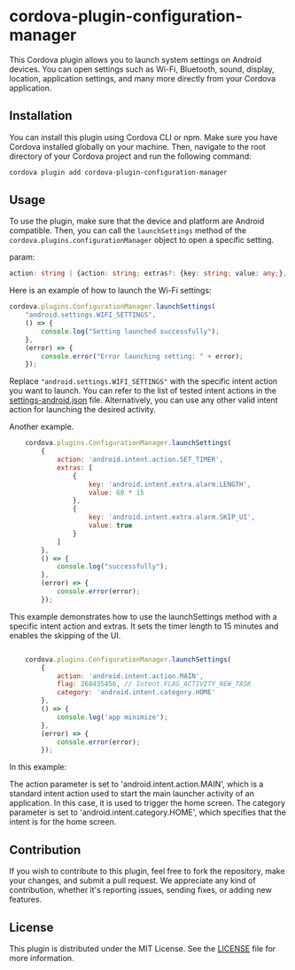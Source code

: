# cordova-plugin-configuration-manager

This Cordova plugin allows you to launch system settings on Android devices. You can open settings such as Wi-Fi, Bluetooth, sound, display, location, application settings, and many more directly from your Cordova application.

## Installation

You can install this plugin using Cordova CLI or npm. Make sure you have Cordova installed globally on your machine. Then, navigate to the root directory of your Cordova project and run the following command:

```bash
cordova plugin add cordova-plugin-configuration-manager
```

## Usage

To use the plugin, make sure that the device and platform are Android compatible. 
Then, you can call the `launchSettings` method of the `cordova.plugins.configurationManager` object to open a specific setting.

param: 
```typescript
action: string | {action: string; extras?: {key: string; value: any;}, flag?: number; category?: string[]}
```

Here is an example of how to launch the Wi-Fi settings:

```javascript
cordova.plugins.ConfigurationManager.launchSettings(
    "android.settings.WIFI_SETTINGS",
    () => {
        console.log("Setting launched successfully");
    },
    (error) => {
        console.error("Error launching setting: " + error);
    });
```
Replace `"android.settings.WIFI_SETTINGS"` with the specific intent action you want to launch. You can refer to the list of tested intent actions in the [settings-android.json](./settings-android.json) file. Alternatively, you can use any other valid intent action for launching the desired activity.


Another example. 

```javascript
    cordova.plugins.ConfigurationManager.launchSettings(
        {
            action: 'android.intent.action.SET_TIMER',
            extras: [
                {
                    key: 'android.intent.extra.alarm.LENGTH',
                    value: 60 * 15
                },
                {
                    key: 'android.intent.extra.alarm.SKIP_UI',
                    value: true
                }
            ]
        },
        () => {
            console.log("successfully");
        },
        (error) => {
            console.error(error);
        });
```
This example demonstrates how to use the launchSettings method with a specific intent action and extras. 
It sets the timer length to 15 minutes and enables the skipping of the UI. 

```javascript

    cordova.plugins.ConfigurationManager.launchSettings(
        {
            action: 'android.intent.action.MAIN',
            flag: 268435456, // Intent.FLAG_ACTIVITY_NEW_TASK
            category: 'android.intent.category.HOME'
        },
        () => {
            console.log('app minimize');
        },
        (error) => {
            console.error(error);
        });

```
In this example:

The action parameter is set to 'android.intent.action.MAIN', which is a standard intent action used to start the main launcher activity of an application. 
In this case, it is used to trigger the home screen.
The category parameter is set to 'android.intent.category.HOME', which specifies that the intent is for the home screen.


## Contribution

If you wish to contribute to this plugin, feel free to fork the repository, make your changes, and submit a pull request. 
We appreciate any kind of contribution, whether it's reporting issues, sending fixes, or adding new features.

## License

This plugin is distributed under the MIT License. See the [LICENSE](./LICENSE) file for more information.

